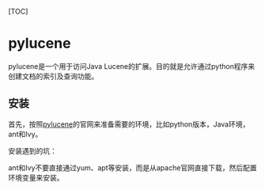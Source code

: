 [TOC]

# pylucene

pylucene是一个用于访问Java Lucene的扩展。目的就是允许通过python程序来创建文档的索引及查询功能。

## 安装

首先，按照[pylucene](https://lucene.apache.org/pylucene)的官网来准备需要的环境，比如python版本，Java环境，ant和Ivy。

安装遇到的坑：

ant和Ivy不要直接通过yum、apt等安装，而是从apache官网直接下载，然后配置环境变量来安装。
